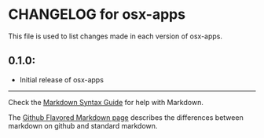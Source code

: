 # CHANGELOG for osx-apps

This file is used to list changes made in each version of osx-apps.

## 0.1.0:

* Initial release of osx-apps

- - -
Check the [Markdown Syntax Guide](http://daringfireball.net/projects/markdown/syntax) for help with Markdown.

The [Github Flavored Markdown page](http://github.github.com/github-flavored-markdown/) describes the differences between markdown on github and standard markdown.
